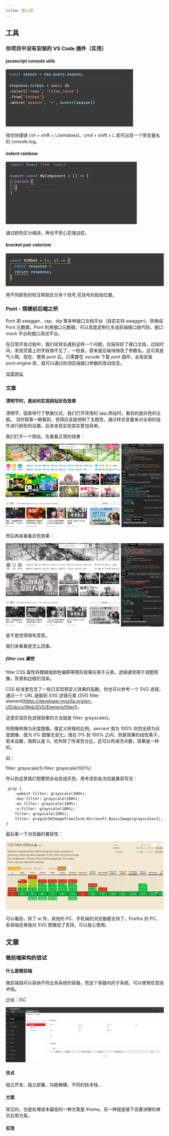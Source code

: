 ```yaml
---
title: 第11周
---
```


## 工具

### 你项目中没有安装的 VS Code 插件（实用）

#### javascript console utils

![avatar](./assets/js_console_utils.jpeg)

按住快捷键 ctrl + shift + L(windows)、cmd + shift + L 即可出现一个带变量名的 console.log。

#### indent rainbow

![avatar](./assets/indent_rainbow.jpeg)

通过颜色区分缩进，再也不担心犯强迫症。

#### bracket pair colorizer

![avatar](./assets/bracket_pair_colorizer.jpeg)

用不同颜色的标注帮助区分多个括号,花括号的起始位置。

### Pont - 搭建前后端之桥

Pont 把 swagger、rap、dip 等多种接口文档平台（目前支持 swagger)，转换成 Pont 元数据。Pont 利用接口元数据，可以高度定制化生成前端接口层代码，接口 mock 平台和接口测试平台。

在日常开发过程中，我们经常会遇到这样一个问题，后端写好了接口文档，过段时间，发现页面上的字段值不见了，一检查，原来是后端悄悄改了参数名。这可真是气人啊。现在，使用 pont 后，只需要在 vscode 下载 pont 插件，全局安装 pont-engine 库，就可以通过检测后端接口参数的改动信息。

[仓库地址](https://github.com/alibaba/pont)

### 文章

#### 清明节时，是如何实现网站灰色效果

清明节，国家举行了祭奠仪式，我们打开常用的 app,网站时，看到的是灰色的主题。
当时我第一眼看到，觉得应该是控制了主题色，通过样式变量来对全局的组件进行颜色的设置。后来发现实现其实更加简单。

我们打开一个网站，先看看正常的效果：

![avatar](./assets/normal_internet.png)

然后再来看看灰色效果：

![avatar](./assets/gray_internet.png)

是不是觉得很有意思。

我们来看看是怎么回事。

##### filter css 属性

filter CSS 属性将模糊或颜色偏移等图形效果应用于元素。滤镜通常用于调整图像，背景和边框的渲染。

CSS 标准里包含了一些已实现预定义效果的函数。你也可以参考一个 SVG 滤镜，通过一个 URL 链接到 SVG 滤镜元素 (SVG filter element[https://developer.mozilla.org/en-US/docs/Web/SVG/Element/filter])。

这里实现灰色滤镜效果的方法就是 filter: grayscale()。

将图像转换为灰度图像。值定义转换的比例。percent 值为 100% 则完全转为灰度图像，值为 0% 图像无变化。值在 0% 到 100% 之间，则是效果的线性乘子。若未设置，值默认是 0。另外除了传递百分比，还可以传递浮点数，效果是一样的。

如：

filter: grayscale(1)
filter: grayscale(100%)

所以到这里我们想要把全站变成灰色，再考虑到各浏览器兼容写法：

```
.gray {
    -webkit-filter: grayscale(100%);
    -moz-filter: grayscale(100%);
    -ms-filter: grayscale(100%);
    -o-filter: grayscale(100%);
    filter: grayscale(100%);
    filter: progid:DXImageTransform.Microsoft.BasicImage(grayscale=1);
}
```

最后看一下浏览器的兼容性：

![avatar](./assets/filter_caniuse.png)

可以看到，除了 ie 外，其他的 PC、手机端的浏览器都支持了，Firefox 的 PC、安卓端还单独对 SVG 图像加了支持，可以放心使用。

## 文章

### 微前端架构的尝试

#### 什么是微前端

微前端指可以容纳不同业务系统的容器，而这个容器内的子系统，可以使用任意技术栈。

比如：ISC

![avatar](./assets/isc_home.jpg)

#### 优点

独立开发、独立部署，功能解耦、不同的技术栈...

#### 方案

常见的，也是处理成本最低的一种方案是 iframe。另一种就是接下去要讲解的单页应用方案。

#### 实现
